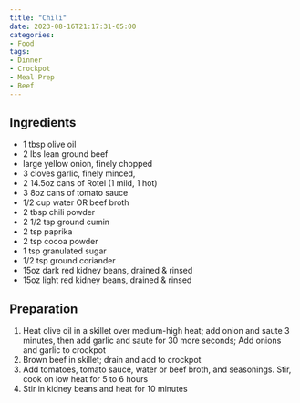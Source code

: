 ```yaml
---
title: "Chili"
date: 2023-08-16T21:17:31-05:00
categories:
- Food
tags:
- Dinner
- Crockpot
- Meal Prep
- Beef
---
```


## Ingredients
- 1 tbsp olive oil
- 2 lbs lean ground beef
- large yellow onion, finely chopped
- 3 cloves garlic, finely minced,
- 2 14.5oz cans of Rotel (1 mild, 1 hot)
- 3 8oz cans of tomato sauce
- 1/2 cup water OR beef broth
- 2 tbsp chili powder
- 2 1/2 tsp ground cumin
- 2 tsp paprika
- 2 tsp cocoa powder
- 1 tsp granulated sugar
- 1/2 tsp ground coriander
- 15oz dark red kidney beans, drained & rinsed
- 15oz light red kidney beans, drained & rinsed

## Preparation
1. Heat olive oil in a skillet over medium-high heat; add onion and saute 3 minutes, then add garlic and saute for 30 more seconds; Add onions and garlic to crockpot
2. Brown beef in skillet; drain and add to crockpot
3. Add tomatoes, tomato sauce, water or beef broth, and seasonings. Stir, cook on low heat for 5 to 6 hours
4. Stir in kidney beans and heat for 10 minutes

